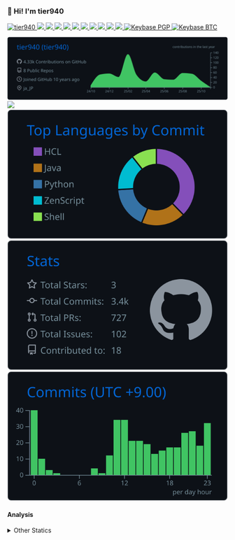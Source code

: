 ### 👋 Hi! I'm tier940

<p align="left"> 
  <a href="https://github.com/tier940/tier940/">
    <img src="https://komarev.com/ghpvc/?username=tier940" alt="tier940" />
  </a>
  <a href="http://twitter.com/tier940">
    <img height="20" src="https://img.shields.io/twitter/follow/tier940?label=Twitter&logo=twitter&style=flat" />
  </a>
  <a href="https://github.com/tier940">
    <img height="20" src="https://img.shields.io/github/followers/tier940?label=follow&logo=github&style=flat" />
  </a>
  <a href="https://www.reddit.com/user/tier940">
    <img height="20" src="https://img.shields.io/reddit/user-karma/combined/tier940?label=Reddit&logo=reddit&style=flat" />
  </a>
  <a href="https://stackoverflow.com/users/17317833/tier940">
    <img height="20" src="https://img.shields.io/stackexchange/stackoverflow/r/17317833?label=StackOverflow&logo=stack-overflow&style=flat" />
  </a>
  <a href="https://zenn.dev/tier940">
    <img height="20" src="https://zenn.badge.nikaera.com/s/tier940/likes" />
  </a>
  <a href="https://zenn.dev/tier940">
    <img height="20" src="https://zenn.badge.nikaera.com/s/tier940/followers" />
  </a>
  <a href="https://zenn.dev/tier940">
    <img height="20" src="https://zenn.badge.nikaera.com/s/tier940/articles" />
  </a>
  <a href="http://qiita.com/tier940">
    <img height="20" src="https://qiita-badge.apiapi.app/s/tier940/posts.svg" />
  </a>
  <a href="http://qiita.com/tier940">
    <img height="20" src="https://qiita-badge.apiapi.app/s/tier940/contributions.svg" />
  </a>
  <a href="https://github.com/tier940/tier940/">
    <img height="20" src="https://github.com/tier940/tier940/actions/workflows/main.yml/badge.svg" />
  </a>
  <a href="https://keybase.io/tier940">
    <img alt="Keybase PGP" src="https://img.shields.io/keybase/pgp/tier940">
  </a>
  <a href="https://keybase.io/tier940">
    <img alt="Keybase BTC" src="https://img.shields.io/keybase/btc/tier940">
  </a>
</p>

[![](https://raw.githubusercontent.com/tier940/tier940/main/profile-summary-card-output/github_dark/0-profile-details.svg)](https://github.com/vn7n24fzkq/github-profile-summary-cards)
[![](https://raw.githubusercontent.com/tier940/tier940/main/profile-summary-card-output/github_dark/1-repos-per-language.svg)](https://github.com/vn7n24fzkq/github-profile-summary-cards) [![](https://raw.githubusercontent.com/tier940/tier940/main/profile-summary-card-output/github_dark/2-most-commit-language.svg)](https://github.com/vn7n24fzkq/github-profile-summary-cards)
[![](https://raw.githubusercontent.com/tier940/tier940/main/profile-summary-card-output/github_dark/3-stats.svg)](https://github.com/vn7n24fzkq/github-profile-summary-cards) [![](https://raw.githubusercontent.com/tier940/tier940/main/profile-summary-card-output/github_dark/4-productive-time.svg)](https://github.com/vn7n24fzkq/github-profile-summary-cards)


#### Analysis
<!-- <img height="150" src="https://github.com/tier940/tier940/blob/master/images/stat.svg" alt="Alternative Text"/> -->

<details>
  <summary>Other Statics</summary>
  <!--START_SECTION:waka-->
![Code Time](http://img.shields.io/badge/Code%20Time-5%2C194%20hrs%2056%20mins-blue)

**🐱 My GitHub Data** 

> 📦 45.6 kB Used in GitHub's Storage 
 > 
> 💼 Opted to Hire
 > 
> 📜 12 Public Repositories 
 > 
> 🔑 6 Private Repositories 
 > 
**I'm an Early 🐤** 

```text
🌞 Morning                2421 commits        ████░░░░░░░░░░░░░░░░░░░░░   16.42 % 
🌆 Daytime                5438 commits        █████████░░░░░░░░░░░░░░░░   36.89 % 
🌃 Evening                5381 commits        █████████░░░░░░░░░░░░░░░░   36.50 % 
🌙 Night                  1501 commits        ███░░░░░░░░░░░░░░░░░░░░░░   10.18 % 
```
📅 **I'm Most Productive on Saturday** 

```text
Monday                   1506 commits        ███░░░░░░░░░░░░░░░░░░░░░░   10.22 % 
Tuesday                  2361 commits        ████░░░░░░░░░░░░░░░░░░░░░   16.02 % 
Wednesday                1788 commits        ███░░░░░░░░░░░░░░░░░░░░░░   12.13 % 
Thursday                 1523 commits        ███░░░░░░░░░░░░░░░░░░░░░░   10.33 % 
Friday                   2109 commits        ████░░░░░░░░░░░░░░░░░░░░░   14.31 % 
Saturday                 2797 commits        █████░░░░░░░░░░░░░░░░░░░░   18.97 % 
Sunday                   2657 commits        █████░░░░░░░░░░░░░░░░░░░░   18.02 % 
```


📊 **This Week I Spent My Time On** 

```text
🕑︎ Time Zone: Asia/Tokyo

💬 Programming Languages: 
Other                    29 hrs 22 mins      ██████████████████░░░░░░░   70.87 % 
Java                     7 hrs 58 mins       █████░░░░░░░░░░░░░░░░░░░░   19.25 % 
Markdown                 1 hr 19 mins        █░░░░░░░░░░░░░░░░░░░░░░░░   03.20 % 
INI                      25 mins             ░░░░░░░░░░░░░░░░░░░░░░░░░   01.03 % 
JSON                     22 mins             ░░░░░░░░░░░░░░░░░░░░░░░░░   00.88 % 

🔥 Editors: 
Chrome                   31 hrs 24 mins      ███████████████████░░░░░░   75.77 % 
IntelliJ IDEA            5 hrs 30 mins       ███░░░░░░░░░░░░░░░░░░░░░░   13.27 % 
VS Code                  3 hrs 21 mins       ██░░░░░░░░░░░░░░░░░░░░░░░   08.09 % 
Edge                     1 hr 11 mins        █░░░░░░░░░░░░░░░░░░░░░░░░   02.86 % 

💻 Operating System: 
Windows                  40 hrs 22 mins      ████████████████████████░   97.39 % 
Mac                      1 hr 4 mins         █░░░░░░░░░░░░░░░░░░░░░░░░   02.61 % 
```

**I Mostly Code in Java** 

```text
Java                     13 repos            ████████████░░░░░░░░░░░░░   50.00 % 
ZenScript                3 repos             ███░░░░░░░░░░░░░░░░░░░░░░   11.54 % 
Shell                    2 repos             ██░░░░░░░░░░░░░░░░░░░░░░░   07.69 % 
Python                   2 repos             ██░░░░░░░░░░░░░░░░░░░░░░░   07.69 % 
HTML                     1 repo              █░░░░░░░░░░░░░░░░░░░░░░░░   03.85 % 
```



**Timeline**

![Lines of Code chart](https://raw.githubusercontent.com/tier940/tier940/main/assets/bar_graph.png)


 Last Updated on 11/02/2025 00:10:33 UTC
<!--END_SECTION:waka-->
</details>
